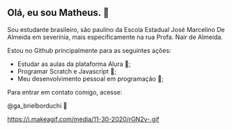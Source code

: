 ## Olá, eu sou Matheus. 🎱
Sou estudante brasileiro, são paulino da Escola Estadual José Marcelino De Almeida em severínia, mais especificamente na rua Profa. Nair de Almeida.

Estou no Github principalmente para as seguintes ações:
- Estudar as aulas da plataforma Alura 📖;
- Programar Scratch e Javascript 🐊;
-  Meu desenvolvimento pessoal em programação 🌳;
  
  Para entrar em contato comigo, acesse:
  
  @ga_brielborduchi 📸
  
https://i.makeagif.com/media/11-30-2020/rGN2v-.gif
